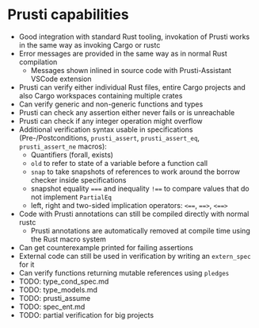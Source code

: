 # Prusti capabilities

- Good integration with standard Rust tooling, invokation of Prusti works in the same way as invoking Cargo or rustc
- Error messages are provided in the same way as in normal Rust compilation
  - Messages shown inlined in source code with Prusti-Assistant VSCode extension
- Prusti can verify either individual Rust files, entire Cargo projects and also Cargo workspaces containing multiple crates
- Can verify generic and non-generic functions and types
- Prusti can check any assertion either never fails or is unreachable
- Prusti can check if any integer operation might overflow
- Additional verification syntax usable in specifications (Pre-/Postconditions, `prusti_assert`, `prusti_assert_eq`, `prusti_assert_ne` macros):
  - Quantifiers (forall, exists)
  - `old` to refer to state of a variable before a function call
  - `snap` to take snapshots of references to work around the borrow checker inside specifications
  - snapshot equality `===` and inequality `!==` to compare values that do not implement `PartialEq`
  - left, right and two-sided implication operators: `<==`, `==>`, `<==>`
- Code with Prusti annotations can still be compiled directly with normal rustc
  - Prusti annotations are automatically removed at compile time using the Rust macro system
- Can get counterexample printed for failing assertions
- External code can still be used in verification by writing an `extern_spec` for it
- Can verify functions returning mutable references using `pledges`
- TODO: type_cond_spec.md
- TODO: type_models.md
- TODO: prusti_assume
- TODO: spec_ent.md
- TODO: partial verification for big projects
